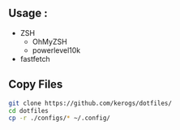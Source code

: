 ## Usage :
- ZSH
    - OhMyZSH
    - powerlevel10k
- fastfetch

## Copy Files
```sh
git clone https://github.com/kerogs/dotfiles/
cd dotfiles
cp -r ./configs/* ~/.config/
```